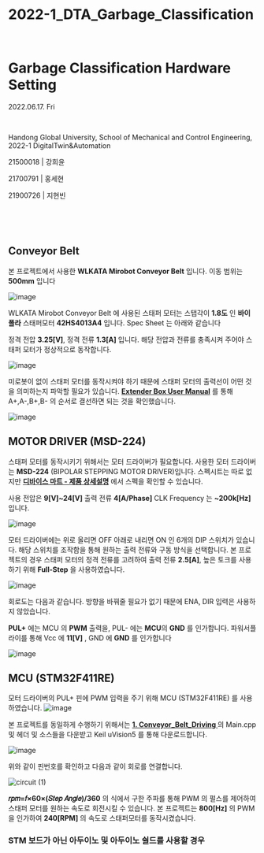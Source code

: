 # 2022-1_DTA_Garbage_Classification

​	

# Garbage Classification Hardware Setting

2022.06.17. Fri

​	

Handong Global University, School of Mechanical and Control Engineering, 2022-1 DigitalTwin&Automation

21500018 | 강희윤

21700791 | 홍세현

21900726 | 지현빈

​	

​	

## Conveyor Belt

본 프로젝트에서 사용한 **WLKATA Mirobot Conveyor Belt** 입니다. 이동 범위는 **500mm** 입니다 

![image](https://user-images.githubusercontent.com/107540262/174435039-331110a1-c851-499c-bb90-c18dd514e5e6.png)


WLKATA Mirobot Conveyor Belt 에 사용된 스태퍼 모터는 스탭각이 **1.8도** 인 **바이폴라** 스태퍼모터 **42HS4013A4** 입니다. Spec Sheet 는 아래와 같습니다

정격 전압 **3.25[V]**, 정격 전류 **1.3[A]** 입니다. 해당 전압과 전류를 충족시켜 주어야 스태퍼 모터가 정상적으로 동작합니다. 

![image](https://user-images.githubusercontent.com/107540262/174435051-f7082405-ba2b-491b-84e7-1025ab51c4bf.png)

미로봇이 없이 스태퍼 모터를 동작시켜야 하기 때문에 스태퍼 모터의 출력선이 어떤 것을 의미하는지 파악할 필요가 있습니다. **[Extender Box User Manual](https://document.wlkata.com/?doc=/wlkata-mirobot-user-manual-platinum/2-multifunctional-extender-box-user-manual/)** 를 통해 A+,A-,B+,B- 의 순서로 결선하면 되는 것을 확인했습니다.

![image](https://user-images.githubusercontent.com/107540262/174437363-e2d50a45-3b60-40c4-826c-f02aac85edfa.png)


## MOTOR DRIVER (MSD-224) ##

스태퍼 모터를 동작시키기 위해서는 모터 드라이버가 필요합니다. 사용한 모터 드라이버는 **MSD-224** (BIPOLAR STEPPING MOTOR DRIVER)입니다.
스펙시트는 따로 없지만 **[디바이스 마트 - 제품 상세설명](https://www.devicemart.co.kr/goods/view?no=12758654#goods_description)** 에서 스펙을 확인할 수 있습니다.

사용 전압은 **9[V]~24[V]** 출력 전류 **4[A/Phase]**  CLK Frequency 는 **~200k[Hz]** 입니다.

![image](https://user-images.githubusercontent.com/107540262/174435098-f2e026a5-1aa9-4972-8e93-c3e702f49290.png)

모터 드라이버에는 위로 올리면 OFF 아래로 내리면 ON 인 6개의 DIP 스위치가 있습니다. 해당 스위치를 조작함을 통해 원하는 출력 전류와 구동 방식을 선택합니다. 
본 프로젝트의 경우 스태퍼 모터의 정격 전류를 고려하여 출력 전류 **2.5[A]**, 높은 토크를 사용하기 위해 **Full-Step** 을 사용하였습니다.

![image](https://user-images.githubusercontent.com/107540262/174437086-bddcf910-9a12-4efe-be18-635fe540e3bf.png)

회로도는 다음과 같습니다. 방향을 바꿔줄 필요가 없기 때문에 ENA, DIR 입력은 사용하지 않았습니다. 

**PUL+** 에는 MCU 의 **PWM** 출력을, PUL- 에는 **MCU**의 **GND** 를 인가합니다. 파워서플라이를 통해 Vcc 에 **11[V]** , GND 에 **GND** 를 인가합니다

![image](https://user-images.githubusercontent.com/107540262/174437297-be9e6bd8-d3e0-48a2-901a-29a4d579bf24.png)



## MCU (STM32F411RE) ##

모터 드라이버의 PUL+ 핀에 PWM 입력을 주기 위해 MCU (STM32F411RE) 를 사용하였습니다.
![image](https://user-images.githubusercontent.com/107540262/174435091-88cb7845-5a37-4667-ad5e-e03695cfb9c0.png)

 본 프로젝트를 동일하게 수행하기 위해서는 **[1. Conveyor_Belt_Driving ](https://github.com/Hongsehyun/2022_1_DigitalTwin_Automation/tree/main/Project%20%232/1.%20Conveyor_Belt_Driving)**  의 Main.cpp 및 헤더 및 소스들을 다운받고 Keil uVision5 를 통해 다운로드합니다.


![image](https://user-images.githubusercontent.com/107540262/174439136-d257ee51-3283-4a69-a895-e0b139dcc2f3.png)

위와 같이 핀번호를 확인하고 다음과 같이 회로를 연결합니다.

![circuit (1)](https://user-images.githubusercontent.com/107540262/174438823-81024f1c-9058-40e0-8036-ad3265e6e6be.png)

**𝑟𝑝𝑚=𝑓×60×(𝑆𝑡𝑒𝑝 𝐴𝑛𝑔𝑙𝑒)/360** 의 식에서 구한 주파를 통해 PWM 의 펄스를 제어하여 스태퍼 모터를 원하는 속도로 회전시킬 수 있습니다.
본 프로젝트는 **800[Hz]** 의 PWM 을 인가하여 **240[RPM]** 의 속도로 스태퍼모터를 동작시켰습니다. 

### STM 보드가 아닌 아두이노 및 아두이노 쉴드를 사용할 경우 

​	

